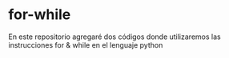 # for-while
En este repositorio agregaré dos códigos donde utilizaremos las instrucciones for &amp; while en el lenguaje python
